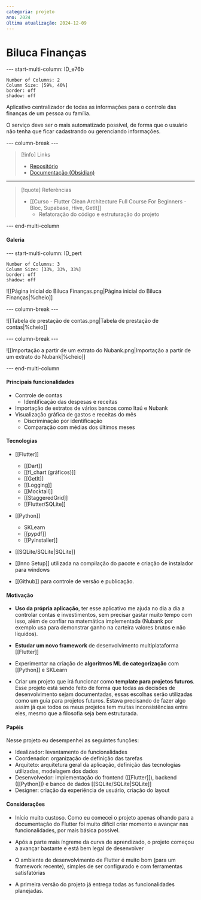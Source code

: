 ```yaml
---
categoria: projeto
ano: 2024
última atualização: 2024-12-09
---
```

# Biluca Finanças


--- start-multi-column: ID_e76b

```column-settings
Number of Columns: 2
Column Size: [59%, 40%]
border: off
shadow: off
```

Aplicativo centralizador de todas as informações para o controle das finanças de um pessoa ou família.

O serviço deve ser o mais automatizado possível, de forma que o usuário não tenha que ficar cadastrando ou gerenciando informações.

--- column-break ---

> [!info] Links
> 
> - [Repositório](https://github.com/BrunoBiluca/biluca-finances)
> - [Documentação (Obsidian)](https://github.com/BrunoBiluca/biluca-finances/tree/main/docs)

---

> [!quote] Referências
>- [[Curso - Flutter Clean Architecture Full Course For Beginners - Bloc, Supabase, Hive, GetIt]]
>    - Refatoração do código e estruturação do projeto

--- end-multi-column

#### Galeria

--- start-multi-column: ID_pert

```column-settings
Number of Columns: 3
Column Size: [33%, 33%, 33%]
border: off
shadow: off
```

![[Página inicial do Biluca Finanças.png|Página inicial do Biluca Finanças|%cheio]]

--- column-break ---

![[Tabela de prestação de contas.png|Tabela de prestação de contas|%cheio]]

--- column-break ---

![[Importação a partir de um extrato do Nubank.png|Importação a partir de um extrato do Nubank|%cheio]]

--- end-multi-column

#### Principais funcionalidades

- Controle de contas
	- Identificação das despesas e receitas
- Importação de extratos de vários bancos como Itaú e Nubank
- Visualização gráfica de gastos e receitas do mês
	- Discriminação por identificação
	- Comparação com médias dos últimos meses

#### Tecnologias

- [[Flutter]]
	- [[Dart]]
	- [[fl_chart (gráficos)]]
	- [[GetIt]]
	- [[Logging]]
	- [[Mocktail]]
	- [[StaggeredGrid]]
	- [[Flutter/SQLite]]

- [[Python]]
	- SKLearn
	- [[pypdf]]
	- [[PyInstaller]]

- [[SQLite/SQLite|SQLite]]

- [[Inno Setup]] utilizada na compilação do pacote e criação de instalador para windows

- [[Github]] para controle de versão e publicação.

#### Motivação

- **Uso da própria aplicação**, ter esse aplicativo me ajuda no dia a dia a controlar contas e investimentos, sem precisar gastar muito tempo com isso, além de confiar na matemática implementada (Nubank por exemplo usa para demonstrar ganho na carteira valores brutos e não líquidos).

- **Estudar um novo framework** de desenvolvimento multiplataforma [[Flutter]]

- Experimentar na criação de **algoritmos ML de categorização** com [[Python]] e SKLearn

- Criar um projeto que irá funcionar como **template para projetos futuros**. Esse projeto está sendo feito de forma que todas as decisões de desenvolvimento sejam documentadas, essas escolhas serão utilizadas como um guia para projetos futuros. Estava precisando de fazer algo assim já que todos os meus projetos tem muitas inconsistências entre eles, mesmo que a filosofia seja bem estruturada.

#### Papéis

Nesse projeto eu desempenhei as seguintes funções:

- Idealizador: levantamento de funcionalidades
- Coordenador: organização de definição das tarefas
- Arquiteto: arquitetura geral da aplicação, definição das tecnologias utilizadas, modelagem dos dados
- Desenvolvedor: implementação do frontend ([[Flutter]]), backend ([[Python]]) e banco de dados [[SQLite/SQLite|SQLite]]
- Designer: criação da experiência de usuário, criação do layout

#### Considerações

- Início muito custoso. Como eu comecei o projeto apenas olhando para a documentação do Flutter foi muito difícil criar momento e avançar nas funcionalidades, por mais básica possível.

- Após a parte mais íngreme da curva de aprendizado, o projeto começou a avançar bastante e está bem legal de desenvolver

- O ambiente de desenvolvimento de Flutter é muito bom (para um framework recente), simples de ser configurado e com ferramentas satisfatórias

- A primeira versão do projeto já entrega todas as funcionalidades planejadas.






